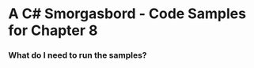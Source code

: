 A C# Smorgasbord - Code Samples for Chapter 8
=============================================

### What do I need to run the samples?
